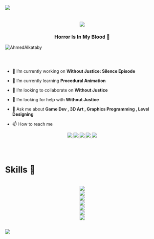 <img src="https://user-images.githubusercontent.com/73097560/115834477-dbab4500-a447-11eb-908a-139a6edaec5c.gif">

<h1 align="center">
  <img src="https://readme-typing-svg.herokuapp.com?font=Righteous&size=36&color=C00000&center=true&vCenter=true&width=500&height=100&duration=4000&lines=Hi+Everyone!+👋;I'm+Ahmed!" />
</h1>

<h3 align="center">Horror Is In My Blood 🎃</h3>

<p align="left"> 
  <img src="https://komarev.com/ghpvc/?username=AhmedAlkataby&label=Profile%20views&color=C00000&style=for-the-badge" alt="AhmedAlkataby" /> 
</p>

##
<br>

- 🔭 I’m currently working on **Without Justice: Silence Episode**

- 🌱 I’m currently learning **Procedural Animation**

- 👯 I’m looking to collaborate on **Without Justice**

- 🤝 I’m looking for help with **Without Justice**

- 💬 Ask me about **Game Dev , 3D Art , Graphics Programming , Level Designing**

- 📫 How to reach me

<div align="center">
  <a href="https://ahmedalkataby.github.io" target="_blank">
    <img src="https://img.shields.io/badge/Profile-C00000?style=for-the-badge&logo=ameba&logoColor=white" target="_blank" />
  </a>
  <a href="https://www.linkedin.com/in/ahmed-al-kataby" target="_blank">
    <img src="https://img.shields.io/badge/LinkedIn-0A66C2?style=for-the-badge&logo=linkedin&logoColor=white" target="_blank" />
  </a>
  <a href="https://www.facebook.com/aekstudio2019" target="_blank">
    <img src="https://img.shields.io/badge/Facebook-0866FF?style=for-the-badge&logo=facebook&logoColor=white" target="_blank" />
  </a>
  <a href="https://www.instagram.com/aekstudio2019" target="_blank">
    <img src="https://img.shields.io/badge/Instagram-E4405F?style=for-the-badge&logo=instagram&logoColor=white" target="_blank" />
  </a>
  <a href="https://x.com/amazing_fast" target="_blank">
    <img src="https://img.shields.io/badge/X-000000?style=for-the-badge&logo=x&logoColor=white" target="_blank" />
  </a>
</div>

##
<br>

# Skills 📜
<br>
<div align="center">
    <img src="https://skillicons.dev/icons?i=ae,anaconda,arduino,atom,azure,bevy,blender,bootstrap,c,cs,cpp,cmake,css" /><br>
    <img src="https://skillicons.dev/icons?i=dart,django,dotnet,eclipse,flutter,gamemakerstudio,git,github,godot,gtk,html" /><br>
    <img src="https://skillicons.dev/icons?i=ai,java,js,kali,linux,mysql,obsidian,ps,php" /><br>
    <img src="https://skillicons.dev/icons?i=postgres,postman,py,qt,rust,sass,sqlite" /><br>
    <img src="https://skillicons.dev/icons?i=stackoverflow,sketchup,threejs,unity,unreal" /><br>
    <img src="https://skillicons.dev/icons?i=visualstudio,vscode,wasm" /><br>
    <img src="https://skillicons.dev/icons?i=windows" /><br>
</div>

##
<img src="https://user-images.githubusercontent.com/73097560/115834477-dbab4500-a447-11eb-908a-139a6edaec5c.gif">

<!---
AhmedAlkataby/AhmedAlkataby is a ✨ special ✨ repository because its `README.md` (this file) appears on your GitHub profile.
You can click the Preview link to take a look at your changes.
--->
